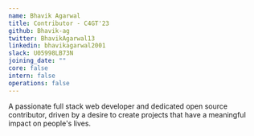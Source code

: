 ```yaml
---
name: Bhavik Agarwal
title: Contributor - C4GT'23
github: Bhavik-ag
twitter: BhavikAgarwal13
linkedin: bhavikagarwal2001
slack: U05998LB73N
joining_date: ""
core: false
intern: false
operations: false
---
```


A passionate full stack web developer and dedicated open source contributor, driven by a desire to create projects that have a meaningful impact on people's lives.
